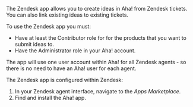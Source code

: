 The Zendesk app allows you to create ideas in Aha! from Zendesk tickets. You can also link existing ideas to existing tickets.

To use the Zendesk app you must:

* Have at least the Contributor role for for the products that you want to submit ideas to.
* Have the Administrator role in your Aha! account.

The app will use one user account within Aha! for all Zendesk agents - so there is no need to have an Aha! user for each agent.

The Zendesk app is configured within Zendesk:

1. In your Zendesk agent interface, navigate to the _Apps Marketplace_.
2. Find and install the Aha! app.